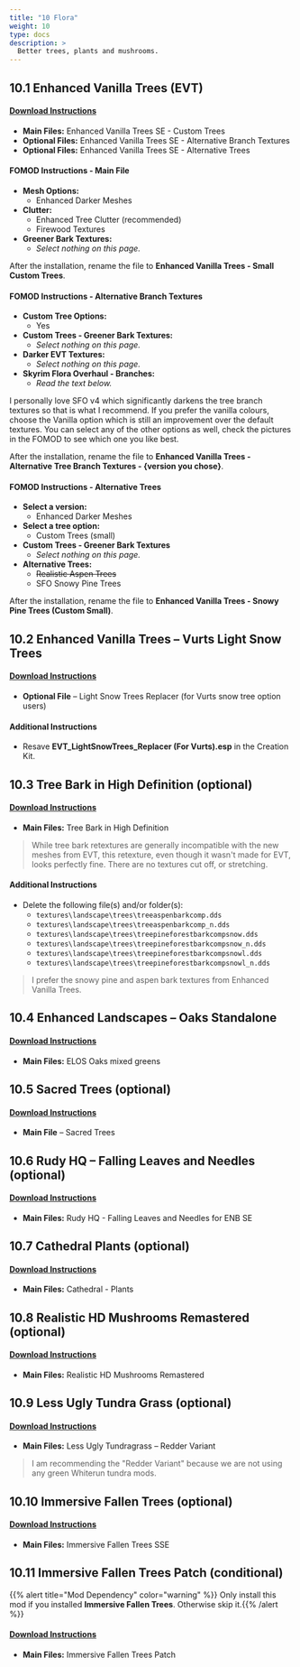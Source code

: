 ```yaml
---
title: "10 Flora"
weight: 10
type: docs
description: >
  Better trees, plants and mushrooms.
---
```


## 10.1 Enhanced Vanilla Trees (EVT)

#### [Download Instructions](https://www.nexusmods.com/skyrimspecialedition/mods/11008?tab=files)

- **Main Files:** Enhanced Vanilla Trees SE - Custom Trees
- **Optional Files:** Enhanced Vanilla Trees SE - Alternative Branch Textures
- **Optional Files:** Enhanced Vanilla Trees SE - Alternative Trees

#### FOMOD Instructions - Main File

- **Mesh Options:**
  * Enhanced Darker Meshes
- **Clutter:**
  * Enhanced Tree Clutter (recommended)
  * Firewood Textures
- **Greener Bark Textures:**
  * *Select nothing on this page.*

After the installation, rename the file to **Enhanced Vanilla Trees - Small Custom Trees**.

#### FOMOD Instructions - Alternative Branch Textures

- **Custom Tree Options:**
  - Yes
- **Custom Trees - Greener Bark Textures:**
  - *Select nothing on this page.*
- **Darker EVT Textures:**
  - *Select nothing on this page.*
- **Skyrim Flora Overhaul - Branches:**
  - *Read the text below.*

I personally love SFO v4 which significantly darkens the tree branch textures so that is what I recommend. If you prefer the vanilla colours, choose the Vanilla option which is still an improvement over the default textures. You can select any of the other options as well, check the pictures in the FOMOD to see which one you like best.

After the installation, rename the file to **Enhanced Vanilla Trees - Alternative Tree Branch Textures - {version you chose}**.

#### FOMOD Instructions - Alternative Trees

- **Select a version:**
  - Enhanced Darker Meshes
- **Select a tree option:**
  - Custom Trees (small)
- **Custom Trees - Greener Bark Textures**
  - *Select nothing on this page.*
- **Alternative Trees:**
  - ~~Realistic Aspen Trees~~
  - SFO Snowy Pine Trees

After the installation, rename the file to **Enhanced Vanilla Trees - Snowy Pine Trees (Custom Small)**.

## 10.2 Enhanced Vanilla Trees – Vurts Light Snow Trees

#### [Download Instructions](https://www.nexusmods.com/skyrim/mods/76086?tab=files)

* **Optional File** – Light Snow Trees Replacer (for Vurts snow tree option users)

#### Additional Instructions

* Resave **EVT_LightSnowTrees_Replacer (For Vurts).esp** in the Creation Kit.

## 10.3 Tree Bark in High Definition (optional)

#### [Download Instructions](https://www.nexusmods.com/skyrimspecialedition/mods/20336?tab=files)

* **Main Files:** Tree Bark in High Definition

> While tree bark retextures are generally incompatible with the new meshes from EVT, this retexture, even though it wasn't made for EVT, looks perfectly fine. There are no textures cut off, or stretching.

#### Additional Instructions

* Delete the following file(s) and/or folder(s):
  * `textures\landscape\trees\treeaspenbarkcomp.dds`
  * `textures\landscape\trees\treeaspenbarkcomp_n.dds`
  * `textures\landscape\trees\treepineforestbarkcompsnow.dds`
  * `textures\landscape\trees\treepineforestbarkcompsnow_n.dds`
  * `textures\landscape\trees\treepineforestbarkcompsnowl.dds`
  * `textures\landscape\trees\treepineforestbarkcompsnowl_n.dds`

> I prefer the snowy pine and aspen bark textures from Enhanced Vanilla Trees.

## 10.4 Enhanced Landscapes – Oaks Standalone

#### [Download Instructions](https://www.nexusmods.com/skyrimspecialedition/mods/27367?tab=files)

* **Main Files:** ELOS Oaks mixed greens

## 10.5 Sacred Trees (optional)

#### [Download Instructions](https://www.nexusmods.com/skyrimspecialedition/mods/26214?tab=files)

* **Main File** – Sacred Trees

## 10.6 Rudy HQ – Falling Leaves and Needles (optional)

#### [Download Instructions](https://www.nexusmods.com/skyrimspecialedition/mods/25939?tab=files)

* **Main Files:** Rudy HQ - Falling Leaves and Needles for ENB SE

## 10.7 Cathedral Plants (optional)

#### [Download Instructions](https://www.nexusmods.com/skyrimspecialedition/mods/26104?tab=files)

* **Main Files:** Cathedral - Plants

## 10.8 Realistic HD Mushrooms Remastered (optional)

#### [Download Instructions](https://www.nexusmods.com/skyrimspecialedition/mods/21996?tab=files)

* **Main Files:** Realistic HD Mushrooms Remastered

## 10.9 Less Ugly Tundra Grass (optional)

#### [Download Instructions](https://www.nexusmods.com/skyrimspecialedition/mods/26740?tab=files)

* **Main Files:** Less Ugly Tundragrass – Redder Variant

> I am recommending the "Redder Variant" because we are not using any green Whiterun tundra mods.

## 10.10 Immersive Fallen Trees (optional)

#### [Download Instructions](https://www.nexusmods.com/skyrimspecialedition/mods/8767?tab=files)

* **Main Files:** Immersive Fallen Trees SSE

## 10.11 Immersive Fallen Trees Patch (conditional)

{{% alert title="Mod Dependency" color="warning" %}}
Only install this mod if you installed **Immersive Fallen Trees**. Otherwise skip it.{{% /alert %}}

#### [Download Instructions](https://www.nexusmods.com/skyrimspecialedition/mods/27834?tab=files) 

* **Main Files:** Immersive Fallen Trees Patch